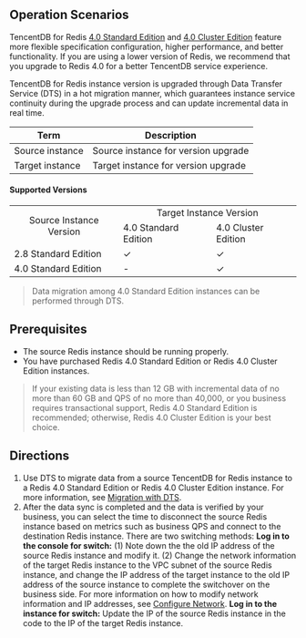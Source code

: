 ## Operation Scenarios
TencentDB for Redis [4.0 Standard Edition](https://intl.cloud.tencent.com/document/product/239/31959) and [4.0 Cluster Edition](http://intl.cloud.tencent.com/document/product/239/18336) feature more flexible specification configuration, higher performance, and better functionality. If you are using a lower version of Redis, we recommend that you upgrade to Redis 4.0 for a better TencentDB service experience.

TencentDB for Redis instance version is upgraded through Data Transfer Service (DTS) in a hot migration manner, which guarantees instance service continuity during the upgrade process and can update incremental data in real time.

| Term | Description |
|---------|---------|
| Source instance | Source instance for version upgrade |
| Target instance | Target instance for version upgrade |

#### Supported Versions
<table>
    <tr>
    <td rowspan=2 align=center>Source Instance Version</td>
    <td colspan=2 align=center>Target Instance Version</td>
    </tr>
    <tr>
    <td>4.0 Standard Edition</td>
		<td>4.0 Cluster Edition</td>
    </tr>
    <tr>
    <td>2.8 Standard Edition</td>
    <td>✓</td>
    <td>✓</td>
    </tr>
    <tr>
    <td>4.0 Standard Edition</td>
    <td>-</td>
    <td>✓</td>
    </tr>
</table>

>Data migration among 4.0 Standard Edition instances can be performed through DTS.

## Prerequisites
- The source Redis instance should be running properly.
- You have purchased Redis 4.0 Standard Edition or Redis 4.0 Cluster Edition instances.
>If your existing data is less than 12 GB with incremental data of no more than 60 GB and QPS of no more than 40,000, or you business requires transactional support, Redis 4.0 Standard Edition is recommended; otherwise, Redis 4.0 Cluster Edition is your best choice.

## Directions
1. Use DTS to migrate data from a source TencentDB for Redis instance to a Redis 4.0 Standard Edition or Redis 4.0 Cluster Edition instance. For more information, see [Migration with DTS](http://intl.cloud.tencent.com/document/product/239/31941).
2. After the data sync is completed and the data is verified by your business, you can select the time to disconnect the source Redis instance based on metrics such as business QPS and connect to the destination Redis instance. There are two switching methods:
**Log in to the console for switch:**
 (1) Note down the the old IP address of the source Redis instance and modify it.
 (2) Change the network information of the target Redis instance to the VPC subnet of the source Redis instance, and change the IP address of the target instance to the old IP address of the source instance to complete the switchover on the business side. For more information on how to modify network information and IP addresses, see [Configure Network](http://intl.cloud.tencent.com/document/product/239/31944).
**Log in to the instance for switch:** Update the IP of the source Redis instance in the code to the IP of the target Redis instance.
